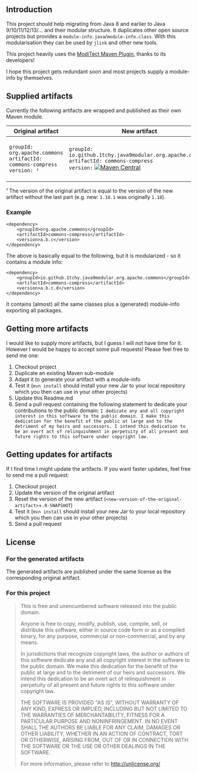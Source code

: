 ## Introduction

This project should help migrating from Java 8 and earlier to Java 9/10/11/12/13/… and their modular structure. It duplicates other open source projects but provides a `module-info.java`/`module-info.class`. With this modularisation they can be used by `jlink` and other new tools.

This project heavily uses the [ModiTect Maven Plugin](https://github.com/moditect/moditect), thanks to its developers!

I hope this project gets redundant soon and most projects supply a module-info by themselves.

## Supplied artifacts
Currently the following artifacts are wrapped and published as their own Maven module.

| Original artifact | New artifact | Notes |
|-------------------|--------------|-------|
| `groupId: org.apache.commons` <br> `artifactId: commons-compress` <br> `version: ¹` | `groupId: io.github.1tchy.java9modular.org.apache.commons` <br> `artifactId: commons-compress` <br> `version:` [![Maven Central](https://img.shields.io/maven-central/v/io.github.1tchy.java9modular.org.apache.commons/commons-compress?label=Latest%20version)](https://mvnrepository.com/artifact/io.github.1tchy.java9modular.org.apache.commons/commons-compress)  | Also comes with the `org.tukaani` artifact to support xz-compression. |

¹ The version of the original artifact is equal to the version of the new artifact without the last part (e.g. new: `1.18.1` was originally `1.18`).

### Example
```
<dependency>
    <groupId>org.apache.commons</groupId>
    <artifactId>commons-compress</artifactId>
    <version>a.b.c</version>
</dependency>
```
The above is basically equal to the following, but it is modularized - so it contains a module info:
```
<dependency>
    <groupId>io.github.1tchy.java9modular.org.apache.commons</groupId>
    <artifactId>commons-compress</artifactId>
    <version>a.b.c.d</version>
</dependency>
```
It contains (almost) all the same classes plus a (generated) module-info exporting all packages.

## Getting more artifacts
I would like to supply more artifacts, but I guess I will not have time for it. However I would be happy to accept some pull requests! Please feel free to send me one:

1. Checkout project
1. Duplicate an existing Maven sub-module
1. Adapt it to generate your artifact with a module-info
1. Test it (`mvn install` should install your new Jar to your local repository which you then can use in your other projects)
1. Update this Readme.md
1. Send a pull request containing the following statement to dedicate your contributions to the public domain: `I dedicate any and all copyright interest in this software to the public domain. I make this dedication for the benefit of the public at large and to the detriment of my heirs and successors. I intend this dedication to be an overt act of relinquishment in perpetuity of all present and future rights to this software under copyright law.`

## Getting updates for artifacts
If I find time I might update the artifacts. If you want faster updates, feel free to send me a pull request:

1. Checkout project
1. Update the version of the original artifact
1. Reset the version of the new artifact (`<new-version-of-the-original-artifact>`+`.0-SNAPSHOT`)
1. Test it (`mvn install` should install your new Jar to your local repository which you then can use in your other projects)
1. Send a pull request

## License
### For the generated artifacts
The generated artifacts are published under the same license as the corresponding original artifact.

### For this project
> This is free and unencumbered software released into the public domain.
>
> Anyone is free to copy, modify, publish, use, compile, sell, or distribute this software, either in source code form or as a compiled binary, for any purpose, commercial or non-commercial, and by any means.
>
> In jurisdictions that recognize copyright laws, the author or authors of this software dedicate any and all copyright interest in the software to the public domain. We make this dedication for the benefit of the public at large and to the detriment of our heirs and successors. We intend this dedication to be an overt act of relinquishment in perpetuity of all present and future rights to this software under copyright law.
>
> THE SOFTWARE IS PROVIDED "AS IS", WITHOUT WARRANTY OF ANY KIND, EXPRESS OR IMPLIED, INCLUDING BUT NOT LIMITED TO THE WARRANTIES OF MERCHANTABILITY, FITNESS FOR A PARTICULAR PURPOSE AND NONINFRINGEMENT. IN NO EVENT SHALL THE AUTHORS BE LIABLE FOR ANY CLAIM, DAMAGES OR OTHER LIABILITY, WHETHER IN AN ACTION OF CONTRACT, TORT OR OTHERWISE, ARISING FROM, OUT OF OR IN CONNECTION WITH THE SOFTWARE OR THE USE OR OTHER DEALINGS IN THE SOFTWARE.
>
> For more information, please refer to <http://unlicense.org/>
